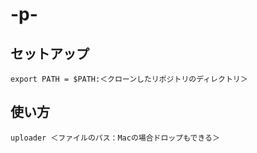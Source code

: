 # -p-

## セットアップ
```
export PATH = $PATH:＜クローンしたリポジトリのディレクトリ＞
```

## 使い方
```
uploader ＜ファイルのパス：Macの場合ドロップもできる＞
```